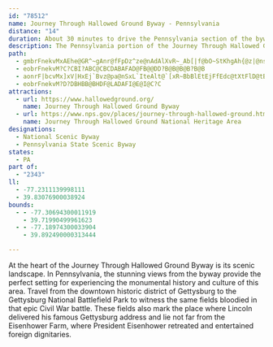```yaml
---
id: "78512"
name: Journey Through Hallowed Ground Byway - Pennsylvania
distance: "14"
duration: About 30 minutes to drive the Pennsylvania section of the byway
description: The Pennsylvania portion of the Journey Through Hallowed Ground Byway travels through monumental historical sites including the Gettysburg National Battlefield Park and affords views of a significant scenic landscape.
path:
  - gmbrFnekvMxAEhe@GR^~gAnr@fFpDz^ze@nAdAlXvR~_Ab[|f@bO~StKhgAh{@z|@ns@~H~GdEzB|j@|Pjl@nR|BjAzAzAxAdC`DjGPd@DHxA|BlA|AhB`Cx@rAb@x@jJnZhB|E|BfEbBxBnCnChAdAnDxB`DxAng@zT`O|GxUbK
  - eobrFnekvM?C?CBI?ABC@CBCDABAFAD@FB@@DD?B@B@B@B?B@B
  - aonrF|bcvMx]xV|HxEj`Bvz@pa@nSxL`IteAlt@`[xR~BbBlEtEjFfEdc@tXtFlD@tBD|G@tCrc@C
  - eobrFnekvM?D?DBHBB@BHDF@LADAFI@E@I@C?C
attractions:
  - url: https://www.hallowedground.org/
    name: Journey Through Hallowed Ground Byway
  - url: https://www.nps.gov/places/journey-through-hallowed-ground.htm
    name: Journey Through Hallowed Ground National Heritage Area
designations:
  - National Scenic Byway
  - Pennsylvania State Scenic Byway
states:
  - PA
part of:
  - "2343"
ll:
  - -77.2311139998111
  - 39.83076900038924
bounds:
  - - -77.30694300011919
    - 39.71990499961623
  - - -77.18974300033904
    - 39.892490000313444

---
```


At the heart of the Journey Through Hallowed Ground Byway is its scenic landscape. In Pennsylvania, the stunning views from the byway provide the perfect setting for experiencing the monumental history and culture of this area. Travel from the downtown historic district of Gettysburg to the Gettysburg National Battlefield Park to witness the same fields bloodied in that epic Civil War battle. These fields also mark the place where Lincoln delivered his famous Gettysburg address and lie not far from the Eisenhower Farm, where President Eisenhower retreated and entertained foreign dignitaries.
